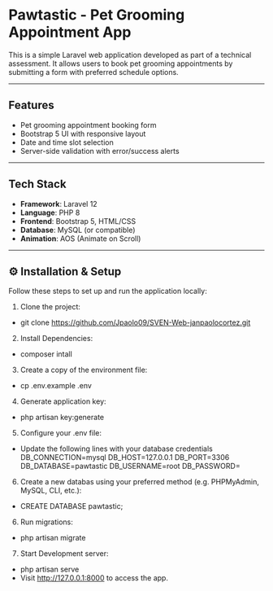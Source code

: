 # Pawtastic - Pet Grooming Appointment App

This is a simple Laravel web application developed as part of a technical assessment. It allows users to book pet grooming appointments by submitting a form with preferred schedule options.

---

## Features

- Pet grooming appointment booking form
- Bootstrap 5 UI with responsive layout
- Date and time slot selection
- Server-side validation with error/success alerts

---

## Tech Stack

- **Framework**: Laravel 12
- **Language**: PHP 8
- **Frontend**: Bootstrap 5, HTML/CSS
- **Database**: MySQL (or compatible)
- **Animation**: AOS (Animate on Scroll)

---

## ⚙️ Installation & Setup

Follow these steps to set up and run the application locally:

1. Clone the project:

- git clone https://github.com/Jpaolo09/SVEN-Web-janpaolocortez.git

2. Install Dependencies:

-  composer intall

3. Create a copy of the environment file:

- cp .env.example .env

4. Generate application key:

- php artisan key:generate

5. Configure your .env file:

- Update the following lines with your database credentials
DB_CONNECTION=mysql
DB_HOST=127.0.0.1
DB_PORT=3306
DB_DATABASE=pawtastic
DB_USERNAME=root
DB_PASSWORD=

6. Create a new databas using your preferred method (e.g. PHPMyAdmin, MySQL, CLI, etc.):

- CREATE DATABASE pawtastic;

6. Run migrations:

- php artisan migrate

7. Start Development server:

- php artisan serve
- Visit http://127.0.0.1:8000 to access the app.